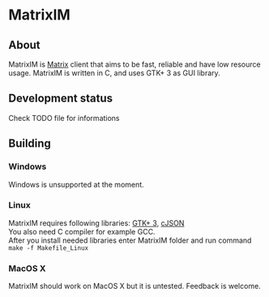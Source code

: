 # MatrixIM
## About
MatrixIM is [Matrix](https://www.matrix.org) client that aims to be fast, reliable and have low resource usage. MatrixIM is written in C, and uses GTK+ 3
as GUI library.
## Development status
Check TODO file for informations
## Building
### Windows
Windows is unsupported at the moment.
### Linux
MatrixIM requires following libraries: [GTK+ 3](https://www.gtk.org), [cJSON](https://github.com/DaveGamble/cJSON)\
You also need C compiler for example GCC.\
After you install needed libraries enter MatrixIM folder and run command `make -f Makefile_Linux`
### MacOS X
MatrixIM should work on MacOS X but it is untested. Feedback is welcome.
